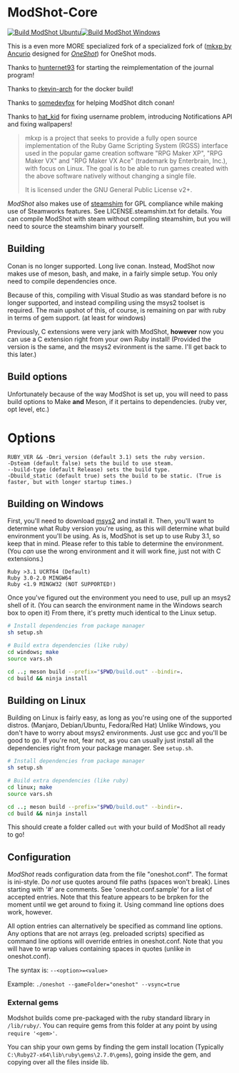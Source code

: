 # ModShot-Core
[![Build ModShot Ubuntu ](https://github.com/Astrabit-ST/ModShot-Core/actions/workflows/build-ubuntu.yml/badge.svg)](https://github.com/Astrabit-ST/ModShot-Core/actions/workflows/build-ubuntu.yml)[![Build ModShot Windows](https://github.com/Astrabit-ST/ModShot-Core/actions/workflows/build-windows.yml/badge.svg)](https://github.com/Astrabit-ST/ModShot-Core/actions/workflows/build-windows.yml)

This is a even more MORE specialized fork of a specialized fork of ([mkxp by Ancurio](https://github.com/Ancurio/mkxp) designed for [*OneShot*](http://oneshot-game.com/)) for OneShot mods.

Thanks to [hunternet93](https://github.com/hunternet93) for starting the reimplementation of the journal program!

Thanks to [rkevin-arch](https://github.com/rkevin-arch) for the docker build!

Thanks to [somedevfox](https://github.com/somedevfox) for helping ModShot ditch conan!

Thanks to [hat_kid](https://github.com/thehatkid) for fixing username problem, introducing Notifications API and fixing wallpapers!

> mkxp is a project that seeks to provide a fully open source implementation of the Ruby Game Scripting System (RGSS) interface used in the popular game creation software "RPG Maker XP", "RPG Maker VX" and "RPG Maker VX Ace" (trademark by Enterbrain, Inc.), with focus on Linux. The goal is to be able to run games created with the above software natively without changing a single file.
>
> It is licensed under the GNU General Public License v2+.

*ModShot* also makes use of [steamshim](https://hg.icculus.org/icculus/steamshim/) for GPL compliance while making use of Steamworks features. See LICENSE.steamshim.txt for details.
You can compile ModShot with steam without compiling steamshim, but you will need to source the steamshim binary yourself.

## Building

Conan is no longer supported. Long live conan.
Instead, ModShot now makes use of meson, bash, and make, in a fairly simple setup. You only need to compile dependencies once.

Because of this, compiling with Visual Studio as was standard before is no longer supported, and instead compiling using the msys2 toolset is required.
The main upshot of this, of course, is remaining on par with ruby in terms of gem support. (at least for windows)

Previously, C extensions were very jank with ModShot, **however** now you can use a C extension right from your own Ruby install!
(Provided the version is the same, and the msys2 evironment is the same. I'll get back to this later.)

## Build options

Unfortunately because of the way ModShot is set up, you will need to pass build options to Make **and** Meson, if it pertains to dependencies. (ruby ver, opt level, etc.)

# Options

```
RUBY_VER && -Dmri_version (default 3.1) sets the ruby version.
-Dsteam (default false) sets the build to use steam.
--build-type (default Release) sets the build type.
-Dbuild_static (default true) sets the build to be static. (True is faster, but with longer startup times.)
```

## Building on Windows

First, you'll need to download [msys2](https://www.msys2.org/) and install it. 
Then, you'll want to determine what Ruby version you're using, as this will determine what build environment you'll be using.
As is, ModShot is set up to use Ruby 3.1, so keep that in mind. Please refer to this table to determine the environment.
(You *can* use the wrong environment and it will work fine, just not with C extensions.)

```
Ruby >3.1 UCRT64 (Default)
Ruby 3.0-2.0 MINGW64
Ruby <1.9 MINGW32 (NOT SUPPORTED!)
```

Once you've figured out the environment you need to use, pull up an msys2 shell of it.
(You can search the environment name in the Windows search box to open it)
From there, it's pretty much identical to the Linux setup.

```sh
# Install dependencies from package manager
sh setup.sh

# Build extra dependencies (like ruby)
cd windows; make
source vars.sh

cd ..; meson build --prefix="$PWD/build.out" --bindir=.
cd build && ninja install
```

## Building on Linux

Building on Linux is fairly easy, as long as you're using one of the supported distros. (Manjaro, Debian/Ubuntu, Fedora/Red Hat)
Unlike Windows, you don't have to worry about msys2 environments. Just use gcc and you'll be good to go.
If you're not, fear not, as you can usually just install all the dependencies right from your package manager. See `setup.sh`.

```sh
# Install dependencies from package manager
sh setup.sh

# Build extra dependencies (like ruby)
cd linux; make
source vars.sh

cd ..; meson build --prefix="$PWD/build.out" --bindir=.
cd build && ninja install
```

This should create a folder called `out` with your build of ModShot all ready to go!

## Configuration

*ModShot* reads configuration data from the file "oneshot.conf". The format is ini-style. Do *not* use quotes around file paths (spaces won't break). Lines starting with '#' are comments. See 'oneshot.conf.sample' for a list of accepted entries. Note that this feature appears to be brpken for the moment until we get around to fixing it. Using command line options does work, however.

All option entries can alternatively be specified as command line options. Any options that are not arrays (eg. preloaded scripts) specified as command line options will override entries in oneshot.conf. Note that you will have to wrap values containing spaces in quotes (unlike in oneshot.conf).

The syntax is: `--<option>=<value>`

Example: `./oneshot --gameFolder="oneshot" --vsync=true`

### External gems

Modshot builds come pre-packaged with the ruby standard library in `/lib/ruby/`. You can require gems from this folder at any point by using `require '<gem>'`.

You can ship your own gems by finding the gem install location (Typically `C:\Ruby27-x64\lib\ruby\gems\2.7.0\gems`), going inside the gem, and copying over all the files inside lib. 

